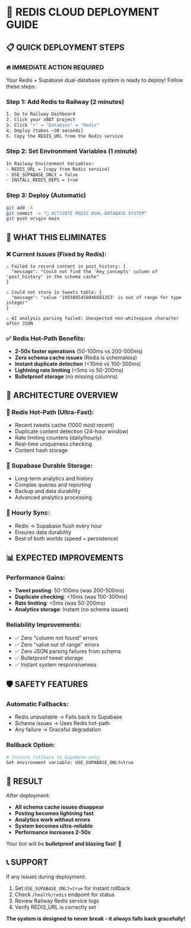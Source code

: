 # 🚀 REDIS CLOUD DEPLOYMENT GUIDE

## 📋 **QUICK DEPLOYMENT STEPS**

### **🔥 IMMEDIATE ACTION REQUIRED**

Your Redis + Supabase dual-database system is ready to deploy! Follow these steps:

### **Step 1: Add Redis to Railway** (2 minutes)
```bash
1. Go to Railway Dashboard
2. Click your xBOT project
3. Click "+" → "Database" → "Redis"
4. Deploy (takes ~30 seconds)
5. Copy the REDIS_URL from the Redis service
```

### **Step 2: Set Environment Variables** (1 minute)
```bash
In Railway Environment Variables:
- REDIS_URL = [copy from Redis service]
- USE_SUPABASE_ONLY = false
- INSTALL_REDIS_DEPS = true
```

### **Step 3: Deploy** (Automatic)
```bash
git add -A
git commit -m "🚀 ACTIVATE REDIS DUAL-DATABASE SYSTEM"
git push origin main
```

## 🎯 **WHAT THIS ELIMINATES**

### **❌ Current Issues (Fixed by Redis)**:
```
⚠️ Failed to record content in post_history: {
  "message": "Could not find the 'key_concepts' column of 'post_history' in the schema cache"
}

⚠️ Could not store in tweets table: {
  "message": "value '1953805458046681253' is out of range for type integer"
}

⚠️ AI analysis parsing failed: Unexpected non-whitespace character after JSON
```

### **✅ Redis Hot-Path Benefits**:
- **2-50x faster operations** (50-100ms vs 200-500ms)
- **Zero schema cache issues** (Redis is schemaless)
- **Instant duplicate detection** (<10ms vs 100-300ms)
- **Lightning rate limiting** (<5ms vs 50-200ms)
- **Bulletproof storage** (no missing columns)

## 🔧 **ARCHITECTURE OVERVIEW**

### **🚀 Redis Hot-Path** (Ultra-Fast):
- Recent tweets cache (1000 most recent)
- Duplicate content detection (24-hour window)
- Rate limiting counters (daily/hourly)
- Real-time uniqueness checking
- Content hash storage

### **💾 Supabase Durable Storage**:
- Long-term analytics and history
- Complex queries and reporting
- Backup and data durability
- Advanced analytics processing

### **🔄 Hourly Sync**:
- Redis → Supabase flush every hour
- Ensures data durability
- Best of both worlds (speed + persistence)

## 📊 **EXPECTED IMPROVEMENTS**

### **Performance Gains**:
- **Tweet posting**: 50-100ms (was 200-500ms)
- **Duplicate checking**: <10ms (was 100-300ms)
- **Rate limiting**: <5ms (was 50-200ms)
- **Analytics storage**: Instant (no schema issues)

### **Reliability Improvements**:
- ✅ Zero "column not found" errors
- ✅ Zero "value out of range" errors
- ✅ Zero JSON parsing failures from schema
- ✅ Bulletproof tweet storage
- ✅ Instant system responsiveness

## 🛡️ **SAFETY FEATURES**

### **Automatic Fallbacks**:
- Redis unavailable → Falls back to Supabase
- Schema issues → Uses Redis hot-path
- Any failure → Graceful degradation

### **Rollback Option**:
```bash
# Instant rollback to Supabase-only:
Set environment variable: USE_SUPABASE_ONLY=true
```

## 🎉 **RESULT**

After deployment:
- **All schema cache issues disappear**
- **Posting becomes lightning fast**
- **Analytics work without errors**
- **System becomes ultra-reliable**
- **Performance increases 2-50x**

Your bot will be **bulletproof and blazing fast**! 🚀

## 📞 **SUPPORT**

If any issues during deployment:
1. Set `USE_SUPABASE_ONLY=true` for instant rollback
2. Check `/health/redis` endpoint for status
3. Review Railway Redis service logs
4. Verify REDIS_URL is correctly set

**The system is designed to never break - it always falls back gracefully!**